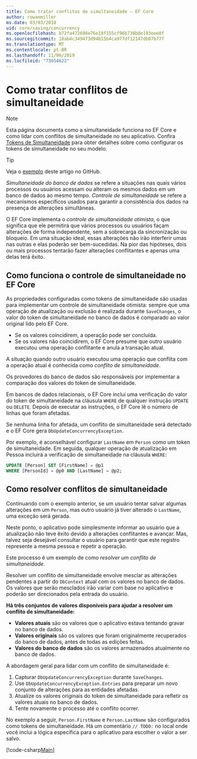 ```yaml
---
title: Como tratar conflitos de simultaneidade – EF Core
author: rowanmiller
ms.date: 03/03/2018
uid: core/saving/concurrency
ms.openlocfilehash: b72fa472698e76e18f155cf96b738b0e193eee0f
ms.sourcegitcommit: 18ab4c349473d94b15b4ca977df12147db07b77f
ms.translationtype: MT
ms.contentlocale: pt-BR
ms.lasthandoff: 11/06/2019
ms.locfileid: "73654622"
---
```

# <a name="handling-concurrency-conflicts"></a>Como tratar conflitos de simultaneidade

> [!NOTE]
> Esta página documenta como a simultaneidade funciona no EF Core e como lidar com conflitos de simultaneidade no seu aplicativo. Confira [Tokens de Simultaneidade](xref:core/modeling/concurrency) para obter detalhes sobre como configurar os tokens de simultaneidade no seu modelo.

> [!TIP]
> Veja o [exemplo](https://github.com/aspnet/EntityFramework.Docs/tree/master/samples/core/Saving/Concurrency/) deste artigo no GitHub.

_Simultaneidade do banco de dados_ se refere a situações nas quais vários processos ou usuários acessam ou alteram os mesmos dados em um banco de dados ao mesmo tempo. _Controle de simultaneidade_ se refere a mecanismos específicos usados para garantir a consistência dos dados na presença de alterações simultâneas.

O EF Core implementa o _controle de simultaneidade otimista_, o que significa que ele permitirá que vários processos ou usuários façam alterações de forma independente, sem a sobrecarga da sincronização ou bloqueio. Em uma situação ideal, essas alterações não irão interferir umas nas outras e elas poderão ser bem-sucedidas. Na pior das hipóteses, dois ou mais processos tentarão fazer alterações conflitantes e apenas uma delas terá êxito.

## <a name="how-concurrency-control-works-in-ef-core"></a>Como funciona o controle de simultaneidade no EF Core

As propriedades configuradas como tokens de simultaneidade são usadas para implementar um controle de simultaneidade otimista: sempre que uma operação de atualização ou exclusão é realizada durante `SaveChanges`, o valor do token de simultaneidade no banco de dados é comparado ao valor original lido pelo EF Core.

- Se os valores coincidirem, a operação pode ser concluída.
- Se os valores não coincidirem, o EF Core presume que outro usuário executou uma operação conflitante e anula a transação atual.

A situação quando outro usuário executou uma operação que conflita com a operação atual é conhecida como _conflito de simultaneidade_.

Os provedores do banco de dados são responsáveis por implementar a comparação dos valores do token de simultaneidade.

Em bancos de dados relacionais, o EF Core inclui uma verificação do valor do token de simultaneidade na cláusula `WHERE` de qualquer instrução `UPDATE` ou `DELETE`. Depois de executar as instruções, o EF Core lê o número de linhas que foram afetadas.

Se nenhuma linha for afetada, um conflito de simultaneidade será detectado e o EF Core gera `DbUpdateConcurrencyException`.

Por exemplo, é aconselhável configurar `LastName` em `Person` como um token de simultaneidade. Em seguida, qualquer operação de atualização em Pessoa incluirá a verificação de simultaneidade na cláusula `WHERE`:

``` sql
UPDATE [Person] SET [FirstName] = @p1
WHERE [PersonId] = @p0 AND [LastName] = @p2;
```

## <a name="resolving-concurrency-conflicts"></a>Como resolver conflitos de simultaneidade

Continuando com o exemplo anterior, se um usuário tentar salvar algumas alterações em um `Person`, mas outro usuário já tiver alterado o `LastName`, uma exceção será gerada.

Neste ponto, o aplicativo pode simplesmente informar ao usuário que a atualização não teve êxito devido a alterações conflitantes e avançar. Mas, talvez seja desejável consultar o usuário para garantir que este registro represente a mesma pessoa e repetir a operação.

Este processo é um exemplo de como _resolver um conflito de simultaneidade_.

Resolver um conflito de simultaneidade envolve mesclar as alterações pendentes a partir do `DbContext` atual com os valores no banco de dados. Os valores que serão mesclados irão variar com base no aplicativo e poderão ser direcionados pela entrada do usuário.

**Há três conjuntos de valores disponíveis para ajudar a resolver um conflito de simultaneidade:**

- **Valores atuais** são os valores que o aplicativo estava tentando gravar no banco de dados.
- **Valores originais** são os valores que foram originalmente recuperados do banco de dados, antes de todas as edições feitas.
- **Valores do banco de dados** são os valores armazenados atualmente no banco de dados.

A abordagem geral para lidar com um conflito de simultaneidade é:

1. Capturar `DbUpdateConcurrencyException` durante `SaveChanges`.
2. Use `DbUpdateConcurrencyException.Entries` para preparar um novo conjunto de alterações para as entidades afetadas.
3. Atualize os valores originais do token de simultaneidade para refletir os valores atuais no banco de dados.
4. Tente novamente o processo até o conflito ocorrer.

No exemplo a seguir, `Person.FirstName` e `Person.LastName` são configurados como tokens de simultaneidade. Há um comentário `// TODO:` no local onde você inclui a lógica específica para o aplicativo para escolher o valor a ser salvo.

[!code-csharp[Main](../../../samples/core/Saving/Concurrency/Sample.cs?name=ConcurrencyHandlingCode&highlight=34-35)]
